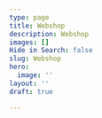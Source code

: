```yaml
---
type: page
title: Webshop
description: Webshop
images: []
Hide in Search: false
slug: Webshop
hero:
  image: ''
layout: ''
draft: true

---
```

